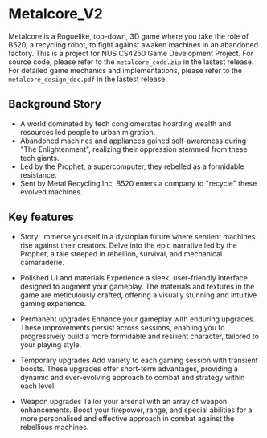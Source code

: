 # Metalcore_V2
Metalcore is a Roguelike, top-down, 3D game where you take the role of B520, a recycling robot, to fight against awaken machines in an abandoned factory. This is a project for NUS CS4250 Game Development Project. For source code, please refer to the `metalcore_code.zip` in the lastest release.
For detailed game mechanics and implementations, please refer to the `metalcore_design_doc.pdf` in the lastest release.

## Background Story
- A world dominated by tech conglomerates hoarding wealth and resources led people to urban migration. 
- Abandoned machines and appliances gained self-awareness during "The Enlightenment", realizing their oppression stemmed from these tech giants. 
- Led by the Prophet, a supercomputer, they rebelled as a formidable resistance. 
- Sent by Metal Recycling Inc, B520 enters a company to "recycle" these evolved machines.

## Key features
- Story: 
Immerse yourself in a dystopian future where sentient machines rise against their creators. Delve into the epic narrative led by the Prophet, a tale steeped in rebellion, survival, and mechanical camaraderie.

- Polished UI and materials
Experience a sleek, user-friendly interface designed to augment your gameplay. The materials and textures in the game are meticulously crafted, offering a visually stunning and intuitive gaming experience.

- Permanent upgrades
Enhance your gameplay with enduring upgrades. These improvements persist across sessions, enabling you to progressively build a more formidable and resilient character, tailored to your playing style.

- Temporary upgrades
Add variety to each gaming session with transient boosts. These upgrades offer short-term advantages, providing a dynamic and ever-evolving approach to combat and strategy within each level.

- Weapon upgrades
Tailor your arsenal with an array of weapon enhancements. Boost your firepower, range, and special abilities for a more personalised and effective approach in combat against the rebellious machines.
